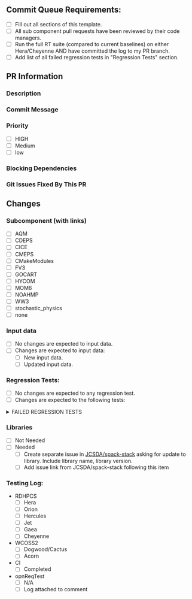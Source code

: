 <!-- INSTRUCTIONS: 
- Please fill out all sections of this PR and complete the checklist below
- Please be as descriptive as possible, this is really important.
- Please "fill in" checkboxes. Use [X] for a filled in checkbox or leave it [ ] for an empty checkbox
- Please use github markup as much as possible in linking
i.e.:
* Linking to UFSWM PR's and issues add "- #<pr/issue number>"
* Linking to a subcomponent PR and issues add "- <Group>/<Fork>/pull/#" or "-<Group>/<Fork>/issues/#"
-->
## Commit Queue Requirements:
- [ ] Fill out all sections of this template.
- [ ] All sub component pull requests have been reviewed by their code managers.
- [ ] Run the full RT suite (compared to current baselines) on either Hera/Cheyenne AND have committed the log to my PR branch.
- [ ] Add list of all failed regression tests in "Regression Tests" section.

## PR Information

### Description
<!-- Provide a detailed description of what this PR does in the space provided below-->

### Commit Message
<!-- Please provide concise information about the changes in this PR to be used as a commit message for the commit history -->

### Priority
- [ ] HIGH
- [ ] Medium
- [ ] low

### Blocking Dependencies
<!-- If there are any PR's that are needed to be completed before this one, please add links
     to them here -->

### Git Issues Fixed By This PR
<!-- Example: "- Closes #1698"  or "- Closes NOAA-EMC/fv3atm/issues/729" -->


## Changes

### Subcomponent (with links)
<!-- (add links to subcomponent PR's here) -->
<!-- Example:
[X] FV3
- NOAA-EMC/fv3atm/pull/734
- NOAA-EMC/fv3atm/pull/735
-->
- [ ] AQM
- [ ] CDEPS
- [ ] CICE
- [ ] CMEPS
- [ ] CMakeModules
- [ ] FV3
- [ ] GOCART
- [ ] HYCOM
- [ ] MOM6
- [ ] NOAHMP
- [ ] WW3
- [ ] stochastic_physics
- [ ] none

### Input data
- [ ] No changes are expected to input data.
- [ ] Changes are expected to input data:
  - [ ] New input data.
  - [ ] Updated input data.

### Regression Tests:
- [ ] No changes are expected to any regression test.
- [ ] Changes are expected to the following tests:
<details><summary>FAILED REGRESSION TESTS</summary>
<!-- List failed regression tests here or add "None" -->

</details>

### Libraries
<!-- Library updates take time. If this PR needs updates to libraries, please make sure to accomplish the following tasks -->
- [ ] Not Needed
- [ ] Needed
  - [ ] Create separate issue in [JCSDA/spack-stack](https://github.com/JCSDA/spack-stack) asking for update to library. Include library name, library version.
  - [ ] Add issue link from JCSDA/spack-stack following this item <!-- for example: "- JCSDA/spack-stack/issue/1757" -->

<!-- STOP!!! THE FOLLOWING IS FOR CODE MANAGERS ONLY. PLEASE DO NOT FILL OUT -->
### Testing Log:
- RDHPCS
  - [ ] Hera
  - [ ] Orion
  - [ ] Hercules
  - [ ] Jet
  - [ ] Gaea
  - [ ] Cheyenne
- WCOSS2
  - [ ] Dogwood/Cactus
  - [ ] Acorn
- CI
  - [ ] Completed
- opnReqTest
  - [ ] N/A
  - [ ] Log attached to comment